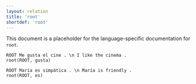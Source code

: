 ```yaml
---
layout: relation
title: 'root'
shortdef: 'root'
---
```


This document is a placeholder for the language-specific documentation
for `root`.


~~~ sdparse
ROOT Me gusta el cine . \n I like the cinema .
root(ROOT, gusta)
~~~

~~~ sdparse
ROOT María es simpática . \n María is friendly .
root(ROOT, es)
~~~
